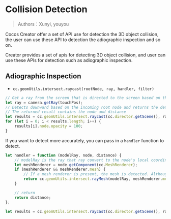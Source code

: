 # Collision Detection

> Authors：Xunyi, youyou

Cocos Creator offer a set of API use for detection the 3D object collision, the user can use these API to detection the adiographic inspection and so on.

Creator provides a set of apis for detecting 3D object collision, and user can use these APIs for detection such as adiographic inspection.

## Adiographic Inspection

- `cc.geomUtils.intersect.raycast(rootNode, ray, handler, filter)`

```js
// Get a ray from the screen that is directed to the screen based on the point clicked
let ray = camera.getRay(touchPos);
// Detects downward based on the incoming root node and returns the detection results
// The returned result contains the node and distance
let results = cc.geomUtils.intersect.raycast(cc.director.getScene(), ray);
for (let i = 0; i < results.length; i++) {
    results[i].node.opacity = 100;
}
```

If you want to detect more accurately, you can pass in a `handler` function to detect.

```js
let handler = function (modelRay, node, distance) {
    // modelRay is the ray that ray convert to the node's local coordinate system
    let meshRenderer = node.getComponent(cc.MeshRenderer);
    if (meshRenderer && meshRenderer.mesh) {
        // If a mesh renderer is present, the mesh is detected. Although it consumes more performance, but the detection is more accurate
        return cc.geomUtils.intersect.rayMesh(modelRay, meshRenderer.mesh);
    }

    // return
    return distance;
};

let results = cc.geomUtils.intersect.raycast(cc.director.getScene(), ray, handler);
```
